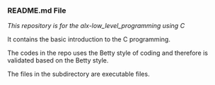 ### README.md File

<em>This repository is for the alx-low_level_programming using C </em>

It contains the basic introduction to the C programming.

The codes in the repo uses the Betty style of coding and therefore is validated based on the Betty style.

The files in the subdirectory are executable files.

